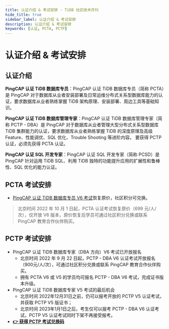```yaml
---
title: 认证介绍 & 考试安排 - TiDB 社区技术月刊
hide_title: true
sidebar_label: 认证介绍 & 考试安排
description: 认证介绍 & 考试安排
keywords: [认证, PCTA, PCTP]
---
```


# 认证介绍 & 考试安排

## 认证介绍

**PingCAP 认证 TiDB 数据库专员**：PingCAP 认证 TiDB 数据库专员（简称 PCTA）是 PingCAP 对于数据库从业者安装部署及日常运维分布式关系型数据库能力的认证，要求数据库从业者熟练掌握 TiDB 架构原理、安装部署、周边工具等基础知识。

**PingCAP 认证 TiDB 数据库管理专家**：PingCAP 认证 TiDB 数据库管理专家（简称 PCTP - DBA）是 PingCAP 对于数据库从业者管理大型分布式关系型数据库 TiDB 集群能力的认证，要求数据库从业者熟练掌握 TiDB 的深度原理及高级 Feature、性能调优、SQL 优化、Trouble Shooting 等进阶内容。 要获得 PCTP 认证，必须先获得 PCTA 认证。

**PingCAP 认证 SQL 开发专家**：PingCAP 认证 SQL 开发专家（简称 PCSD）是 PingCAP 针对运用 TiDB SQL、利用 TiDB 独特的功能提升应用的扩展性和鲁棒性、SQL 优化的能力认证。

## PCTA 考试安排

- [PingCAP 认证 TiDB 数据库专员 V6 考试](https://learn.pingcap.com/learner/exam-market/list?category=PCTA)恢复原价，社区积分可兑换。

> 北京时间 2022 年 10 月 1 日起，PCTA 认证考试恢复原价（699 元/人/次），仅开放 V6 版本，原价恢复后学员可通过社区积分兑换或联系 PingCAP 教育合作伙伴购买。

## PCTP 考试安排

- PingCAP 认证 TiDB 数据库专家（DBA 方向）V6 考试已开放报名
  - 北京时间 2022 年 9 月 22 日起，PCTP - DBA V6 认证考试开放报名（900元/人/次），可通过社区积分兑换或联系 PingCAP 教育合作伙伴购买。
  - 拥有 PCTA V6 或 V5 的学员均可报名 PCTP - DBA V6 考试，完成证书版本升级。
- PingCAP 认证 TiDB 数据库专家 V5 考试的最后机会
  - 北京时间 2022年12月31日之前，仍可以报考开放的 PCTP V5 认证考试，并获取 PCTP V5 版证书；
  - 北京时间 2023年1月1日之后，考生仅可以报考 PCTP - DBA V6 认证考试，PCTP V5 认证考试同时下架不再接受报考。
- **[👉 获得 PCTP 考试兑换码](https://asktug.com/t/topic/513290)**
